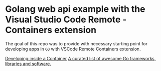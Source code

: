 # Golang web api example with the Visual Studio Code Remote - Containers extension
The goal of this repo was to provide with necessary starting point for developing apps in `GO` with VSCode Remote Containers extension.

[Developing inside a Container](https://code.visualstudio.com/docs/remote/containers)
[A curated list of awesome Go frameworks, libraries and software.](https://github.com/avelino/awesome-go)